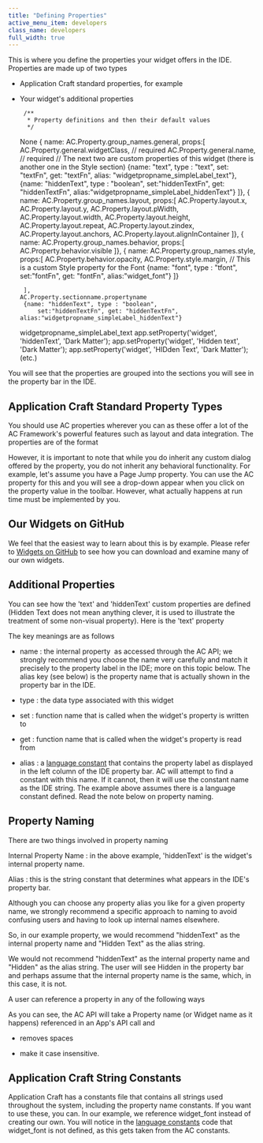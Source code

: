 ```yaml
---
title: "Defining Properties"
active_menu_item: developers
class_name: developers
full_width: true
---
```



This is where you define the properties your widget offers in the IDE. Properties are made up of two types

 - Application Craft standard properties, for example

 - Your widget's additional properties

        /**
         * Property definitions and then their default values 
         */
    None
            { name: AC.Property.group_names.general, props:[
                AC.Property.general.widgetClass,  // required
                AC.Property.general.name,         // required
                // The next two are custom properties of this widget (there is another one in the Style section)
                {name: "text", type : "text",
                    set: "textFn", get: "textFn", alias: "widgetpropname_simpleLabel_text"},
                {name: "hiddenText", type : "boolean", 
                    set:"hiddenTextFn", get: "hiddenTextFn", alias:"widgetpropname_simpleLabel_hiddenText"}
            ]},
            { name: AC.Property.group_names.layout, props:[
                AC.Property.layout.x,
                AC.Property.layout.y,
                AC.Property.layout.pWidth,
                AC.Property.layout.width,
                AC.Property.layout.height,
                AC.Property.layout.repeat,
                AC.Property.layout.zindex,
                AC.Property.layout.anchors,
                AC.Property.layout.alignInContainer
            ]},
            { name: AC.Property.group_names.behavior, props:[
                AC.Property.behavior.visible
            ]},
            { name: AC.Property.group_names.style, props:[
                AC.Property.behavior.opacity,
                AC.Property.style.margin,
                // This is a custom Style property for the Font
                {name: "font", type : "tfont", 
                  set:"fontFn", get: "fontFn", alias:"widget_font"}
            ]}
     
        ],
       AC.Property.sectionname.propertyname
        {name: "hiddenText", type : "boolean", 
            set:"hiddenTextFn", get: "hiddenTextFn", alias:"widgetpropname_simpleLabel_hiddenText"}
     
    widgetpropname_simpleLabel_text
    app.setProperty('widget', 'hiddenText', 'Dark Matter');
    app.setProperty('widget', 'Hidden text', 'Dark Matter');
    app.setProperty('widget', 'HIDden Text', 'Dark Matter');
    (etc.)
   

You will see that the properties are grouped into the sections you will see in the property bar in the IDE.

## Application Craft Standard Property Types

You should use AC properties wherever you can as these offer a lot of the AC Framework's powerful features such as layout and data integration. The properties are of the format

However, it is important to note that while you do inherit any custom dialog offered by the property, you do not inherit any behavioral functionality. For example, let's assume you have a Page Jump property. You can use the AC property for this and you will see a drop-down appear when you click on the property value in the toolbar. However, what actually happens at run time must be implemented by you.

## Our Widgets on GitHub

We feel that the easiest way to learn about this is by example. Please refer to [Widgets on GitHub](/developers/documentation/adding-widgets-and-api-methods/adding-your-own-widgets-to-application-craft/widgets-on-github) to see how you can download and examine many of our own widgets.

## Additional Properties

You can see how the 'text' and 'hiddenText' custom properties are defined (Hidden Text does not mean anything clever, it is used to illustrate the treatment of some non-visual property). Here is the 'text' property

The key meanings are as follows

 - name : the internal property  as accessed through the AC API; we strongly recommend you choose the name very carefully and match it precisely to the property label in the IDE; more on this topic below. The alias key (see below) is the property name that is actually shown in the property bar in the IDE.

 - type : the data type associated with this widget

 - set : function name that is called when the widget's property is written to

 - get : function name that is called when the widget's property is read from

 - alias : a [language constant](/developers/documentation/adding-widgets-and-api-methods/adding-your-own-widgets-to-application-craft/anatomy-of-a-basic-widget/language-constants) that contains the property label as displayed in the left column of the IDE property bar. AC will attempt to find a constant with this name. If it cannot, then it will use the constant name as the IDE string. The example above assumes there is a language constant defined. Read the note below on property naming.

## Property Naming

There are two things involved in property naming

Internal Property Name : in the above example, 'hiddenText' is the widget's internal property name.

Alias : this is the string constant that determines what appears in the IDE's property bar.

Although you can choose any property alias you like for a given property name, we strongly recommend a specific approach to naming to avoid confusing users and having to look up internal names elsewhere.

So, in our example property, we would recommend "hiddenText" as the internal property name and "Hidden Text" as the alias string.

We would not recommend "hiddenText" as the internal property name and "Hidden" as the alias string. The user will see Hidden in the property bar and perhaps assume that the internal property name is the same, which, in this case, it is not.

A user can reference a property in any of the following ways

As you can see, the AC API will take a Property name (or Widget name as it happens) referenced in an App's API call and

 - removes spaces

 - make it case insensitive.

## Application Craft String Constants

Application Craft has a constants file that contains all strings used throughout the system, including the property name constants. If you want to use these, you can. In our example, we reference widget\_font instead of creating our own. You will notice in the [language constants](/developers/documentation/adding-widgets-and-api-methods/adding-your-own-widgets-to-application-craft/anatomy-of-a-basic-widget/language-constants) code that widget\_font is not defined, as this gets taken from the AC constants.

